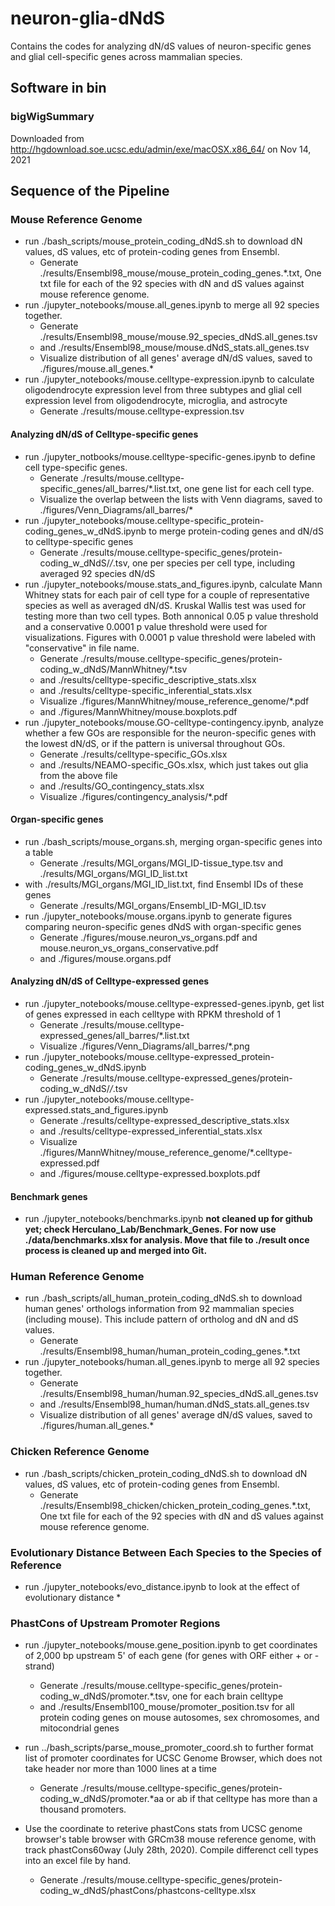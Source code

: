 # neuron-glia-dNdS #

Contains the codes for analyzing dN/dS values of neuron-specific genes and glial cell-specific genes across mammalian species. 

## Software in bin ##

### bigWigSummary ###

Downloaded from http://hgdownload.soe.ucsc.edu/admin/exe/macOSX.x86_64/ on Nov 14, 2021

## Sequence of the Pipeline ##

### Mouse Reference Genome ###

* run ./bash_scripts/mouse_protein_coding_dNdS.sh to download dN values, dS values, etc of protein-coding genes from Ensembl.
	* Generate ./results/Ensembl98_mouse/mouse_protein_coding_genes.*.txt, One txt file for each of the 92 species with dN and dS values against mouse reference genome.
* run ./jupyter_notebooks/mouse.all_genes.ipynb to merge all 92 species together. 
	* Generate ./results/Ensembl98_mouse/mouse.92_species_dNdS.all_genes.tsv
	* and ./results/Ensembl98_mouse/mouse.dNdS_stats.all_genes.tsv
	* Visualize distribution of all genes' average dN/dS values, saved to ./figures/mouse.all_genes.*
* run ./jupyter_notebooks/mouse.celltype-expression.ipynb to calculate oligodendrocyte expression level from three subtypes and glial cell expression level from oligodendrocyte, microglia, and astrocyte
	* Generate ./results/mouse.celltype-expression.tsv

#### Analyzing dN/dS of Celltype-specific genes ####

* run ./jupyter_notbooks/mouse.celltype-specific-genes.ipynb to define cell type-specific genes. 
	* Generate ./results/mouse.celltype-specific_genes/all_barres/*.list.txt, one gene list for each cell type. 
	* Visualize the overlap between the lists with Venn diagrams, saved to ./figures/Venn_Diagrams/all_barres/*
* run ./jupyter_notebooks/mouse.celltype-specific_protein-coding_genes_w_dNdS.ipynb to merge protein-coding genes and dN/dS to celltype-specific genes
	* Generate ./results/mouse.celltype-specific_genes/protein-coding_w_dNdS/*/*.tsv, one per species per cell type, including averaged 92 species dN/dS
* run ./jupyter_notebooks/mouse.stats_and_figures.ipynb, calculate Mann Whitney stats for each pair of cell type for a couple of representative species as well as averaged dN/dS. Kruskal Wallis test was used for testing more than two cell types. Both annonical 0.05 p value threshold and a conservative 0.0001 p value threshold were used for visualizations. Figures with 0.0001 p value threshold were labeled with "conservative" in file name. 
	* Generate ./results/mouse.celltype-specific_genes/protein-coding_w_dNdS/MannWhitney/*.tsv
    * and ./results/celltype-specific_descriptive_stats.xlsx
    * and ./results/celltype-specific_inferential_stats.xlsx
	* Visualize ./figures/MannWhitney/mouse_reference_genome/*.pdf
	* and ./figures/MannWhitney/mouse.boxplots.pdf
* run ./jupyter_notebooks/mouse.GO-celltype-contingency.ipynb, analyze whether a few GOs are responsible for the neuron-specific genes with the lowest dN/dS, or if the pattern is universal throughout GOs. 
    * Generate ./results/celltype-specific_GOs.xlsx
    * and ./results/NEAMO-specific_GOs.xlsx, which just takes out glia from the above file
    * and ./results/GO_contingency_stats.xlsx
    * Visualize ./figures/contingency_analysis/*.pdf
    
#### Organ-specific genes ####
* run ./bash_scripts/mouse_organs.sh, merging organ-specific genes into a table 
    * Generate ./results/MGI_organs/MGI_ID-tissue_type.tsv and ./results/MGI_organs/MGI_ID_list.txt
* with ./results/MGI_organs/MGI_ID_list.txt, find Ensembl IDs of these genes
    * Generate ./results/MGI_organs/Ensembl_ID-MGI_ID.tsv
* run ./jupyter_notebooks/mouse.organs.ipynb to generate figures comparing neuron-specific genes dNdS with organ-specific genes
    * Generate ./figures/mouse.neuron_vs_organs.pdf and mouse.neuron_vs_organs_conservative.pdf
    * and ./figures/mouse.organs.pdf
    
#### Analyzing dN/dS of Celltype-expressed genes ####

* run ./jupyter_notebooks/mouse.celltype-expressed-genes.ipynb, get list of genes expressed in each celltype with RPKM threshold of 1
	* Generate ./results/mouse.celltype-expressed_genes/all_barres/*.list.txt
	* Visualize ./figures/Venn_Diagrams/all_barres/*.png
* run ./jupyter_notebooks/mouse.celltype-expressed_protein-coding_genes_w_dNdS.ipynb
    * Generate ./results/mouse.celltype-expressed_genes/protein-coding_w_dNdS/*/*.tsv
* run ./jupyter_notebooks/mouse.celltype-expressed.stats_and_figures.ipynb
    * Generate ./results/celltype-expressed_descriptive_stats.xlsx
	* and ./results/celltype-expressed_inferential_stats.xlsx
    * Visualize ./figures/MannWhitney/mouse_reference_genome/*.celltype-expressed.pdf
	* and ./figures/mouse.celltype-expressed.boxplots.pdf
    
#### Benchmark genes ####
* run ./jupyter_notebooks/benchmarks.ipynb __not cleaned up for github yet; check Herculano_Lab/Benchmark_Genes. For now use ./data/benchmarks.xlsx for analysis. Move that file to ./result once process is cleaned up and merged into Git.__

    
### Human Reference Genome ###

* run ./bash_scripts/all_human_protein_coding_dNdS.sh to download human genes' orthologs information from 92 mammalian species (including mouse). This include pattern of ortholog and dN and dS values. 
    * Generate ./results/Ensembl98_human/human_protein_coding_genes.*.txt
* run ./jupyter_notebooks/human.all_genes.ipynb to merge all 92 species together. 
	* Generate ./results/Ensembl98_human/human.92_species_dNdS.all_genes.tsv
	* and ./results/Ensembl98_human/human.dNdS_stats.all_genes.tsv
	* Visualize distribution of all genes' average dN/dS values, saved to ./figures/human.all_genes.*

### Chicken Reference Genome ###

* run ./bash_scripts/chicken_protein_coding_dNdS.sh to download dN values, dS values, etc of protein-coding genes from Ensembl.
	* Generate ./results/Ensembl98_chicken/chicken_protein_coding_genes.*.txt, One txt file for each of the 92 species with dN and dS values against mouse reference genome.

### Evolutionary Distance Between Each Species to the Species of Reference ### 

* run ./jupyter_notebooks/evo_distance.ipynb to look at the effect of evolutionary distance 
    * 
    
### PhastCons of Upstream Promoter Regions ###

* run ./jupyter_notebooks/mouse.gene_position.ipynb to get coordinates of 2,000 bp upstream 5' of each gene (for genes with ORF either + or - strand)
    * Generate ./results/mouse.celltype-specific_genes/protein-coding_w_dNdS/promoter.*.tsv, one for each brain celltype
    * and ./results/Ensembl100_mouse/promoter_position.tsv for all protein coding genes on mouse autosomes, sex chromosomes, and mitocondrial genes
    
* run ../bash_scripts/parse_mouse_promoter_coord.sh to further format list of promoter coordinates for UCSC Genome Browser, which does not take header nor more than 1000 lines at a time
    * Generate ./results/mouse.celltype-specific_genes/protein-coding_w_dNdS/promoter.*aa or ab if that celltype has more than a thousand promoters. 
    
* Use the coordinate to reterive phastCons stats from UCSC genome browser's table browser with GRCm38 mouse reference genome, with track phastCons60way (July 28th, 2020). Compile differenct cell types into an excel file by hand. 
    * Generate ./results/mouse.celltype-specific_genes/protein-coding_w_dNdS/phastCons/phastcons-celltype.xlsx
    
